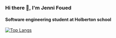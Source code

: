 ### Hi there 👋, I'm Jenni Foued
#### Software engineering student at Holberton school
[![Top Langs](https://github-readme-stats.vercel.app/api/top-langs/?username=Jenni-Foued&layout=compact)](https://github.com/Jenni-Foued/github-readme-stats)

